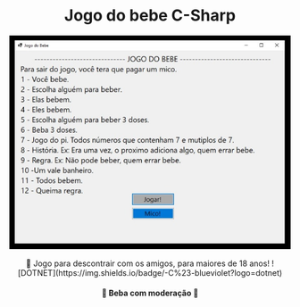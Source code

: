 <h1 align="center">Jogo do bebe C-Sharp</h1>

![Jogo do Bbebe](https://github.com/pedrobertani/JogoDoBebePC/blob/master/JogoDoBebePC/img/Jogo%20do%20Bebe.jpeg)

</h1>
<p align="center">🚀 Jogo para descontrair com os amigos, para maiores de 18 anos! ![DOTNET](https://img.shields.io/badge/-C%23-blueviolet?logo=dotnet)</p>

<h4 align="center"> 
	🚧 Beba com moderação 🚧
</h4>
